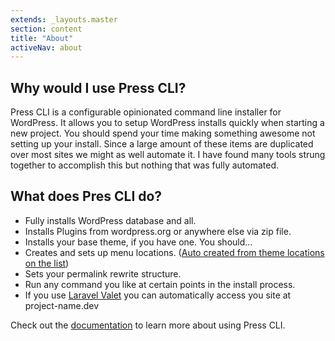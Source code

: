 ```yaml
---
extends: _layouts.master
section: content
title: "About"
activeNav: about
---
```

## Why would I use Press CLI?
Press CLI is a configurable opinionated command line installer for WordPress. It allows you to setup WordPress installs quickly when starting a new project. You should spend your time making something awesome not setting up your install. Since a large amount of these items are duplicated over most sites we might as well automate it. I have found many tools strung together to accomplish this but nothing that was fully automated.

## What does Pres CLI do?
- Fully installs WordPress database and all.
- Installs Plugins from wordpress.org or anywhere else via zip file.
- Installs your base theme, if you have one. You should...
- Creates and sets up menu locations. ([Auto created from theme locations on the list](https://github.com/DHolloran/press-cli/issues/35))
- Sets your permalink rewrite structure.
- Run any command you like at certain points in the install process.
- If you use [Laravel Valet](https://laravel.com/docs/valet) you can automatically access you site at project-name.dev

Check out the [documentation](/docs/) to learn more about using Press CLI.
